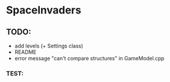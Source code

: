 # SpaceInvaders
## TODO:
* add levels (+ Settings class)
* README
* error message "can't compare structures" in GameModel.cpp
### TEST:

